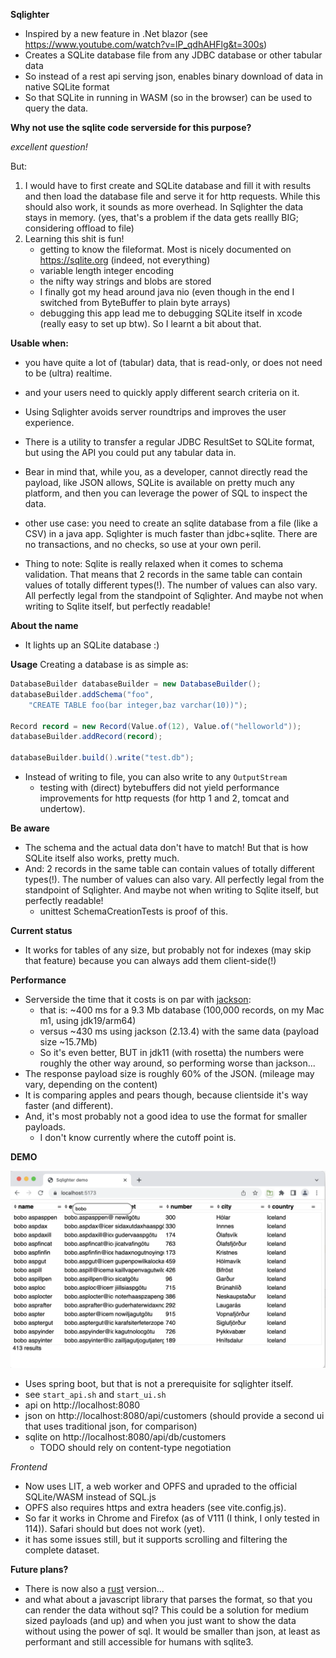 **Sqlighter**
* Inspired by a new feature in .Net blazor (see https://www.youtube.com/watch?v=lP_qdhAHFlg&t=300s)
* Creates a SQLite database file from any JDBC database or other tabular data
* So instead of a rest api serving json, enables binary download of data in native SQLite format
* So that SQLite in running in WASM (so in the browser) can be used to query the data.

**Why not use the sqlite code serverside for this purpose?**

*excellent question!*

But:
1. I would have to first create and SQLite database and fill it with results and then load the database file and serve it for http requests. While this should also work, it sounds as more overhead. In Sqlighter the data stays in memory. (yes, that's a problem if the data gets reallly BIG; considering offload to file)
2. Learning this shit is fun!
   * getting to know the fileformat. Most is nicely documented on https://sqlite.org (indeed, not everything)
   * variable length integer encoding
   * the nifty way strings and blobs are stored
   * I finally got my head around java nio (even though in the end I switched from ByteBuffer to plain byte arrays)
   * debugging this app lead me to debugging SQLite itself in xcode (really easy to set up btw). So I learnt a bit about that.

**Usable when:**
* you have quite a lot of (tabular) data, that is read-only, or does not need to be (ultra) realtime.
* and your users need to quickly apply different search criteria on it.
* Using Sqlighter avoids server roundtrips and improves the user experience.
* There is a utility to transfer a regular JDBC ResultSet to SQLite format, but using the API you could put any tabular data in. 
* Bear in mind that, while you, as a developer, cannot directly read the payload, like JSON allows, SQLite is available on pretty much any platform,
and then you can leverage the power of SQL to inspect the data. 

* other use case: you need to create an sqlite database from a file (like a CSV) in a java app. Sqlighter is much faster than jdbc+sqlite. There are no transactions, and no checks, so use at your own peril.
* Thing to note: Sqlite is really relaxed when it comes to schema validation. 
That means that 2 records in the same table can contain values of totally different types(!). The number of values can also vary. All perfectly legal from the standpoint of Sqlighter. 
And maybe not when writing to Sqlite itself, but perfectly readable!

**About the name**    
* It lights up an SQLite database :)

**Usage**
Creating a database is as simple as:
```java
DatabaseBuilder databaseBuilder = new DatabaseBuilder();
databaseBuilder.addSchema("foo",
    "CREATE TABLE foo(bar integer,baz varchar(10))");

Record record = new Record(Value.of(12), Value.of("helloworld"));
databaseBuilder.addRecord(record);

databaseBuilder.build().write("test.db");
```
* Instead of writing to file, you can also write to any `OutputStream`
  * testing with (direct) bytebuffers did not yield performance improvements for http requests (for http 1 and 2, tomcat and undertow).

**Be aware** 
* The schema and the actual data don't have to match! But that is how SQLite itself also works, pretty much.
* And: 2 records in the same table can contain values of totally different types(!). The number of values can also vary. All perfectly legal from the standpoint of Sqlighter.
  And maybe not when writing to Sqlite itself, but perfectly readable!
  * unittest SchemaCreationTests is proof of this.


**Current status**
* It works for tables of any size, but probably not for indexes (may skip that feature) because you can always add them client-side(!)

**Performance**
* Serverside the time that it costs is on par with [jackson](https://github.com/FasterXML/jackson):
  * that is: ~400 ms for a 9.3 Mb database (100,000 records, on my Mac m1, using jdk19/arm64)
  * versus ~430 ms using jackson (2.13.4) with the same data (payload size ~15.7Mb)
  * So it's even better, BUT in jdk11 (with rosetta) the numbers were roughly the other way around, so performing worse than jackson...
* The response payload size is roughly 60% of the JSON. (mileage may vary, depending on the content)
* It is comparing apples and pears though, because clientside it's way faster (and different).
* And, it's most probably not a good idea to use the format for smaller payloads.
  * I don't know currently where the cutoff point is.  

**DEMO**

![screenshot](screenshot.png "Demo screenshot")
* Uses spring boot, but that is not a prerequisite for sqlighter itself.
* see `start_api.sh` and `start_ui.sh`
* api on http://localhost:8080
* json on http://localhost:8080/api/customers (should provide a second ui that uses traditional json, for comparison)
* sqlite on http://localhost:8080/api/db/customers
  * TODO should rely on content-type negotiation

_Frontend_
* Now uses LIT, a web worker and OPFS and upraded to the official SQLite/WASM instead of SQL.js
* OPFS also requires https and extra headers (see vite.config.js).
* So far it works in Chrome and Firefox (as of V111 (I think, I only tested in 114)). Safari should but does not work (yet).
* it has some issues still, but it supports scrolling and filtering the complete dataset.

**Future plans?**
* There is now also a [rust](https://gitlab.com/sander-hautvast/sqlighte.rs) version... 
* and what about a javascript library that parses the format, so that you can render the data without sql? This could be a solution for medium sized payloads (and up) and when you just want to show the data without using the power of sql. It would be smaller than json, at least as performant and still accessible for humans with sqlite3.
